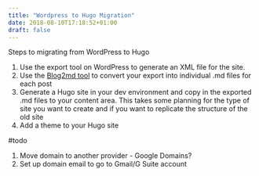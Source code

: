 ```yaml
---
title: "Wordpress to Hugo Migration"
date: 2018-08-10T17:18:52+01:00
draft: false
---
```


Steps to migrating from WordPress to Hugo

1. Use the export tool on WordPress to generate an XML file for the site.
2. Use the [Blog2md tool](https://github.com/palaniraja/blog2md) to convert your export into individual .md files for each post
3. Generate a Hugo site in your dev environment and copy in the exported .md files to your content area. This takes some planning for the type of site you want to create and if you want to replicate the structure of the old site
4. Add a theme to your Hugo site

#todo

1. Move domain to another provider - Google Domains?
2. Set up domain email to go to Gmail/G Suite account
